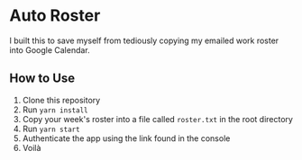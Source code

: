 # Auto Roster

I built this to save myself from tediously copying my emailed work roster into Google Calendar. 

## How to Use

1. Clone this repository
2. Run `yarn install`
3. Copy your week's roster into a file called `roster.txt` in the root directory
4. Run `yarn start`
5. Authenticate the app using the link found in the console
6. Voilà
